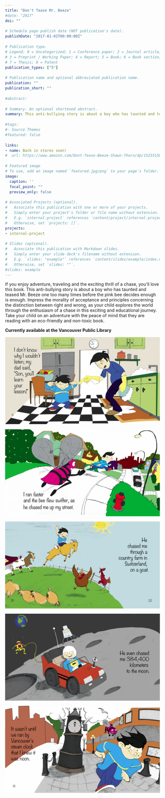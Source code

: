 ```yaml
---
title: "Don't Tease Mr. Beeze"
#date: "2017"
doi: ""

# Schedule page publish date (NOT publication's date).
publishDate: "2017-01-01T00:00:00Z"

# Publication type.
# Legend: 0 = Uncategorized; 1 = Conference paper; 2 = Journal article;
# 3 = Preprint / Working Paper; 4 = Report; 5 = Book; 6 = Book section;
# 7 = Thesis; 8 = Patent
publication_types: ["5"]

# Publication name and optional abbreviated publication name.
publication: ""
publication_short: ""

#abstract: 

# Summary. An optional shortened abstract.
summary: This anti-bullying story is about a boy who has taunted and teased Mr. Beeze one too many times before the pink bee decides enough is enough.

#tags:
#- Source Themes
#featured: false

links:
- name: Back in stores soon!
#  url: https://www.amazon.com/Dont-Tease-Beeze-Shawn-Thorn/dp/1525515888

# Featured image
# To use, add an image named `featured.jpg/png` to your page's folder. 
image:
  caption: ''
  focal_point: ""
  preview_only: false

# Associated Projects (optional).
#   Associate this publication with one or more of your projects.
#   Simply enter your project's folder or file name without extension.
#   E.g. `internal-project` references `content/project/internal-project/index.md`.
#   Otherwise, set `projects: []`.
projects:
- internal-project

# Slides (optional).
#   Associate this publication with Markdown slides.
#   Simply enter your slide deck's filename without extension.
#   E.g. `slides: "example"` references `content/slides/example/index.md`.
#   Otherwise, set `slides: ""`.
#slides: example
---
```


If you enjoy adventure, traveling and the exciting thrill of a chase, you'll love this book. This anti-bullying story is about a boy who has taunted and teased Mr. Beeze one too many times before the pink bee decides enough is enough. Impress the morality of acceptance and principles concerning the distinction between right and wrong, as your child explores the world through the enthusiasm of a chase in this exciting and educational journey. Take your child on an adventure with the peace of mind that they are reading with an eco-friendly and non-toxic book.

**Currently available at the Vancouver Public Library**

![](DTMB-9.png)

![](faster_swifter.jpg)

![](DTMB-21.png)

![](DTMB-29.png)

![](DTMB-31.png)